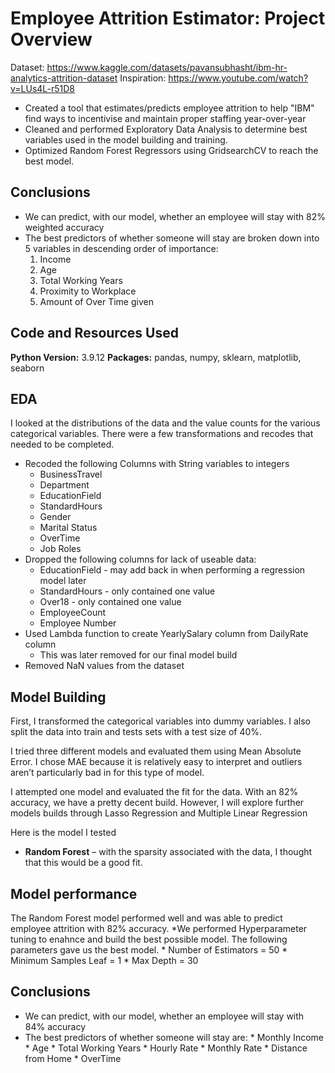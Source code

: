 # Employee Attrition Estimator: Project Overview

Dataset: https://www.kaggle.com/datasets/pavansubhasht/ibm-hr-analytics-attrition-dataset
Inspiration: https://www.youtube.com/watch?v=LUs4L-r51D8

* Created a tool that estimates/predicts employee attrition to help "IBM" find ways to incentivise and maintain proper staffing year-over-year
* Cleaned and performed Exploratory Data Analysis to determine best variables used in the model building and training.
* Optimized Random Forest Regressors using GridsearchCV to reach the best model.

## Conclusions
* We can predict, with our model, whether an employee will stay with 82% weighted accuracy
* The best predictors of whether someone will stay are broken down into 5 variables in descending order of importance:
    1. Income
    2. Age
    3. Total Working Years
    4. Proximity to Workplace
    5. Amount of Over Time given
    


## Code and Resources Used 
**Python Version:** 3.9.12
**Packages:** pandas, numpy, sklearn, matplotlib, seaborn  



## EDA
I looked at the distributions of the data and the value counts for the various categorical variables. There were a few transformations and recodes that needed to be completed.

* Recoded the following Columns with String variables to integers
    * BusinessTravel
    * Department
    * EducationField
    * StandardHours
    * Gender
    * Marital Status
    * OverTime
    * Job Roles
* Dropped the following columns for lack of useable data:
    * EducationField - may add back in when performing a regression model later
    * StandardHours - only contained one value
    * Over18 - only contained one value
    * EmployeeCount
    * Employee Number
*	Used Lambda function to create YearlySalary column from DailyRate column
    * This was later removed for our final model build
*	Removed NaN values from the dataset


## Model Building 

First, I transformed the categorical variables into dummy variables. I also split the data into train and tests sets with a test size of 40%.   

I tried three different models and evaluated them using Mean Absolute Error. I chose MAE because it is relatively easy to interpret and outliers aren’t particularly bad in for this type of model.   

I attempted one model and evaluated the fit for the data. With an 82% accuracy, we have a pretty decent build. However, I will explore further models builds through Lasso Regression and Multiple Linear Regression

Here is the model I tested
*	**Random Forest** – with the sparsity associated with the data, I thought that this would be a good fit.

## Model performance
The Random Forest model performed well and was able to predict employee attrition with 82% accuracy.
*We performed Hyperparameter tuning to enahnce and build the best possible model. The following parameters gave us the best model.
     * Number of Estimators = 50
     * Minimum Samples Leaf = 1
     * Max Depth = 30
     
     
## Conclusions
* We can predict, with our model, whether an employee will stay with 84% accuracy
* The best predictors of whether someone will stay are:
      * Monthly Income
      * Age
      * Total Working Years
      * Hourly Rate
      * Monthly Rate
      * Distance from Home
      * OverTime


